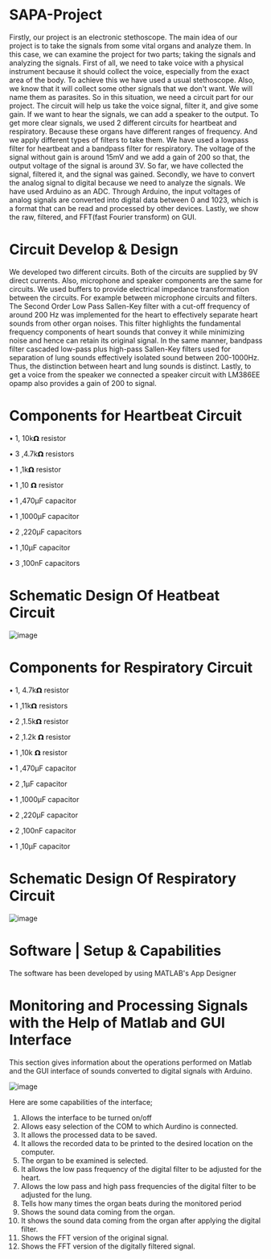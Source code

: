# SAPA-Project
Firstly, our project is an electronic stethoscope. The main idea of our project is to take the signals from some vital organs and analyze them. In this case, we can examine the project for two parts; taking the signals and analyzing the signals. First of all, we need to take voice with a physical instrument because it should collect the voice, especially from the exact area of the body. To achieve this we have used a usual stethoscope. Also, we know that it will collect some other signals that we don't want. We will name them as parasites. So in this situation, we need a circuit part for our project. The circuit will help us take the voice signal, filter it, and give some gain. If we want to hear the signals, we can add a speaker to the output. To get more clear signals, we used 2 different circuits for heartbeat and respiratory. Because these organs have different ranges of frequency. And we apply different types of filters to take them. We have used a lowpass filter for heartbeat and a bandpass filter for respiratory. The voltage of the signal without gain is around 15mV and we add a gain of 200 so that, the output voltage of the signal is around 3V. So far, we have collected the signal, filtered it, and the signal was gained. Secondly, we have to convert the analog signal to digital because we need to analyze the signals. We have used Arduino as an ADC. Through Arduino, the input voltages of analog signals are converted into digital data between 0 and 1023, which is a format that can be read and processed by other devices. Lastly, we show the raw, filtered, and FFT(fast Fourier transform) on GUI.
# Circuit Develop & Design
We developed two different circuits. Both of the circuits are supplied by 9V direct currents. Also, microphone and speaker components are the same for circuits. We used buffers to provide electrical impedance transformation between the circuits. For example between microphone circuits and filters. The Second Order Low Pass Sallen-Key filter with a cut-off frequency of around 200 Hz was implemented for the heart to effectively separate heart sounds from other organ noises. This filter highlights the fundamental frequency components of heart sounds that convey it while minimizing noise and hence can retain its original signal. In the same manner, bandpass filter cascaded low-pass plus high-pass Sallen-Key filters used for separation of lung sounds effectively isolated sound between 200-1000Hz. Thus, the distinction between heart and lung sounds is distinct. Lastly, to get a voice from the speaker we connected a speaker circuit with LM386EE opamp also provides a gain of 200 to signal. 

# Components for Heartbeat Circuit
•	1, 10k𝝮 resistor

•	3 ,4.7k𝝮 resistors

•	1 ,1k𝝮 resistor

•	1 ,10 𝝮 resistor

•	1 ,470µF capacitor

•	1 ,1000µF capacitor

•	2 ,220µF capacitors

•	1 ,10µF capacitor

•	3 ,100nF capacitors

# Schematic Design Of Heatbeat Circuit
![image](https://github.com/muammer068/SAPA-Project/assets/157306706/2b05e3ec-8af0-4caa-899d-d4ac12006039)

# Components for Respiratory Circuit
•	1, 4.7k𝝮 resistor

•	1 ,11k𝝮 resistors

•	2 ,1.5k𝝮 resistor

•	2 ,1.2k 𝝮 resistor

•	1 ,10k 𝝮 resistor

•	1 ,470µF capacitor

•	2 ,1µF capacitor

•	1 ,1000µF capacitor

•	2 ,220µF capacitor

•	2 ,100nF capacitor

•	1 ,10µF capacitor

# Schematic Design Of Respiratory Circuit
![image](https://github.com/muammer068/SAPA-Project/assets/157306706/43aa0406-3eec-466a-83e4-68b8dd36798a)

# Software | Setup & Capabilities
The software has been developed by using MATLAB's App Designer

# Monitoring and Processing Signals with the Help of Matlab and GUI Interface
This section gives information about the operations performed on Matlab and the GUI interface of sounds converted to digital signals with Arduino.

![image](https://github.com/muammer068/SAPA-Project/assets/157306706/4394ba9f-818c-49b8-be19-d4727e91d785)

Here are some capabilities of the interface;
1.	Allows the interface to be turned on/off
2.	Allows easy selection of the COM to which Aurdino is connected.
3.	It allows the processed data to be saved.
4.	It allows the recorded data to be printed to the desired location on the computer.
5.	The organ to be examined is selected.
6.	It allows the low pass frequency of the digital filter to be adjusted for the heart.
7.	Allows the low pass and high pass frequencies of the digital filter to be adjusted for the lung.
8.	Tells how many times the organ beats during the monitored period
9.	Shows the sound data coming from the organ.
10.	It shows the sound data coming from the organ after applying the digital filter.
11.	Shows the FFT version of the original signal.
12.	Shows the FFT version of the digitally filtered signal. 






